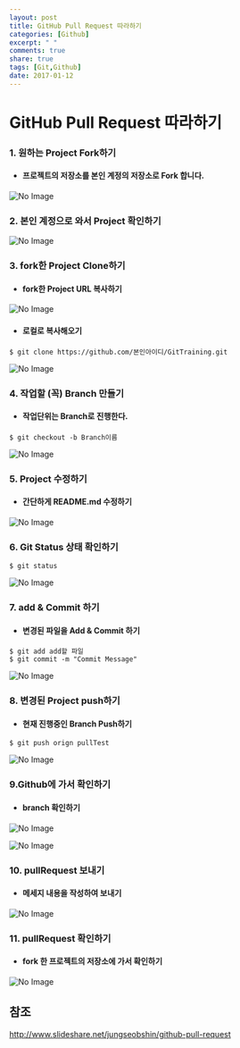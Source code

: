 ```yaml
---
layout: post
title: GitHub Pull Request 따라하기
categories: [Github]
excerpt: " "
comments: true
share: true
tags: [Git,Github]
date: 2017-01-12
---
```


# **GitHub Pull Request 따라하기**

### 1. 원하는 Project Fork하기
- #### 프로젝트의 저장소를 본인 계정의 저장소로 Fork 합니다.

![No Image](/assets/20170112/1.PNG)

### 2. 본인 계정으로 와서 Project 확인하기

![No Image](/assets/20170112/2.PNG)

### 3. fork한 Project Clone하기
- #### fork한 Project URL 복사하기

![No Image](/assets/20170112/3.PNG)

- #### 로컬로 복사해오기

```shell
$ git clone https://github.com/본인아이디/GitTraining.git
```

![No Image](/assets/20170112/4.PNG)

### 4. 작업할 (꼭) Branch 만들기
- #### 작업단위는 Branch로 진행한다.

```shell
$ git checkout -b Branch이름
```

![No Image](/assets/20170112/6.PNG)

### 5. Project 수정하기
- #### 간단하게 README.md 수정하기

![No Image](/assets/20170112/7.PNG)

### 6. Git Status 상태 확인하기

```shell
$ git status
```

![No Image](/assets/20170112/8.PNG)

### 7. add & Commit 하기
- #### 변경된 파일을 Add & Commit 하기

```shell
$ git add add할 파일
$ git commit -m "Commit Message"
```

![No Image](/assets/20170112/9.PNG)

### 8. 변경된 Project push하기
- #### 현재 진행중인 Branch Push하기

```shell
$ git push orign pullTest
```

![No Image](/assets/20170112/10.PNG)

### 9.Github에 가서 확인하기
- #### branch 확인하기

![No Image](/assets/20170112/5.PNG)

![No Image](/assets/20170112/11.PNG)

### 10. pullRequest 보내기
- #### 메세지 내용을 작성하여 보내기

![No Image](/assets/20170112/12.PNG)

### 11. pullRequest 확인하기
- #### fork 한 프로젝트의 저장소에 가서 확인하기

![No Image](/assets/20170112/13.PNG)


## 참조
<http://www.slideshare.net/jungseobshin/github-pull-request>
